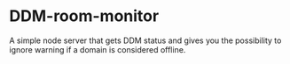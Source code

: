 # DDM-room-monitor
A simple node server that gets DDM status and gives you the possibility to ignore warning if a domain is considered offline.
